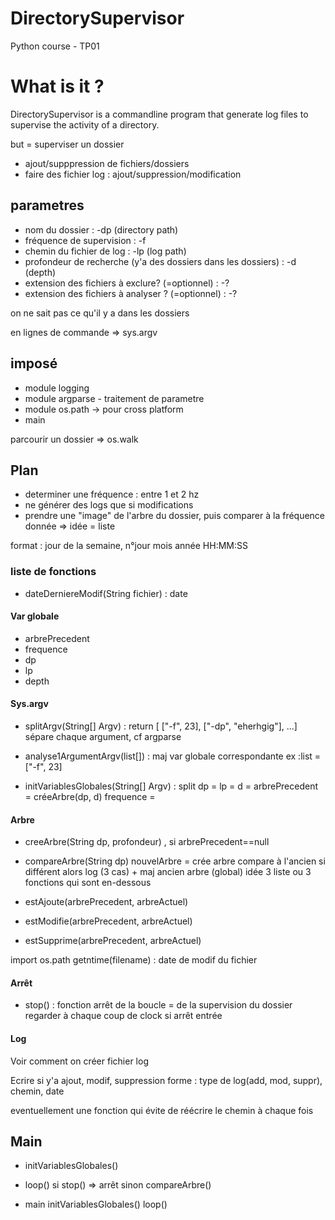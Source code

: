 # DirectorySupervisor
Python course - TP01

# What is it ?
DirectorySupervisor is a commandline program that generate log files to supervise the activity of a directory.

but = superviser un dossier

- ajout/supppression de fichiers/dossiers
- faire des fichier log : ajout/suppression/modification

## parametres

- nom du dossier : -dp (directory path)
- fréquence de supervision : -f
- chemin du fichier de log : -lp (log path)
- profondeur de recherche (y'a des dossiers dans les dossiers) : -d (depth)
- extension des fichiers à exclure? (=optionnel) : -?
- extension des fichiers à analyser ? (=optionnel) : -?

on ne sait pas ce qu'il y a dans les dossiers

en lignes de commande => sys.argv

## imposé

- module logging
- module argparse - traitement de parametre 
- module os.path -> pour cross platform
- main

parcourir un dossier => os.walk

## Plan

- determiner une fréquence : entre 1 et 2 hz 
- ne générer des logs que si modifications
- prendre une "image" de l'arbre du dossier, puis comparer à la fréquence donnée => idée = liste

format : jour de la semaine, n°jour mois année HH:MM:SS

### liste de fonctions

- dateDerniereModif(String fichier) : date

#### Var globale

- arbrePrecedent
- frequence
- dp
- lp 
- depth

#### Sys.argv

- splitArgv(String[] Argv) : return [ ["-f", 23], ["-dp", "eherhgig"], ...]
	sépare chaque argument, cf argparse

- analyse1ArgumentArgv(list[]) : maj var globale correspondante
	ex :list = ["-f", 23]

- initVariablesGlobales(String[] Argv) : 
	split
	dp = 
	lp =
	d =
	arbrePrecedent = créeArbre(dp, d)
	frequence = 
	
#### Arbre

- creeArbre(String dp, profondeur) , si arbrePrecedent==null

- compareArbre(String dp)
	nouvelArbre = crée arbre
	compare à l'ancien
	si différent alors log (3 cas) + maj ancien arbre (global)
		idée 3 liste ou 3 fonctions qui sont en-dessous

- estAjoute(arbrePrecedent, arbreActuel)
- estModifie(arbrePrecedent, arbreActuel)
- estSupprime(arbrePrecedent, arbreActuel)

import os.path
	getntime(filename) : date de modif du fichier

#### Arrêt

- stop() : fonction arrêt de la boucle = de la supervision du dossier
regarder à chaque coup de clock si arrêt entrée

#### Log

Voir comment on créer fichier log

Ecrire si y'a ajout, modif, suppression
	forme : type de log(add, mod, suppr), chemin, date

eventuellement une fonction qui évite de réécrire le chemin à chaque fois

## Main

- initVariablesGlobales()

- loop()
	si stop() => arrêt
	sinon
		compareArbre()



- main
	initVariablesGlobales()
	loop()
